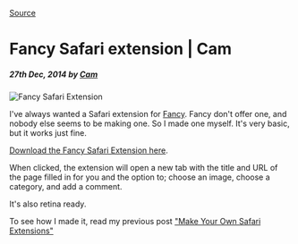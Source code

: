 
[Source](https://camgould.com/blog/posts/fancy-safari-extension "Permalink to Fancy Safari extension | Cam")

# Fancy Safari extension | Cam

##### 27th Dec, 2014 by [Cam][1]

![][2]

I've always wanted a Safari extension for [Fancy][3]. Fancy don't offer one, and nobody else seems to be making one. So I made one myself. It's very basic, but it works just fine.

[Download the Fancy Safari Extension here][4].

When clicked, the extension will open a new tab with the title and URL of the page filled in for you and the option to; choose an image, choose a category, and add a comment.

It's also retina ready.

To see how I made it, read my previous post ["Make Your Own Safari Extensions"][5]

[1]: https://plus.google.com/+CamGould?rel=author
[2]: https://github.com/Cam/fancy-it/raw/master/demo-image.png "Fancy Safari Extension"
[3]: http://fancy.to/ece67x
[4]: https://raw.githubusercontent.com/Cam/fancy-it/master/fancy.safariextz
[5]: http://camgould.com/blog/posts/make-your-own-safari-extensions
